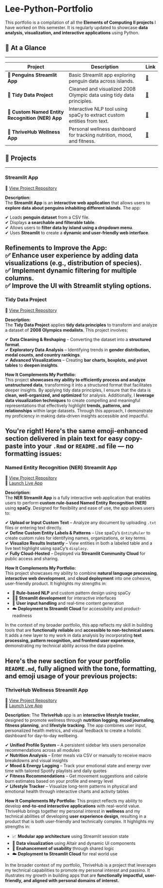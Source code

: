 # Lee-Python-Portfolio

This portfolio is a compilation of all the **Elements of Computing II projects** I have worked on this semester. It is regularly updated to showcase **data analysis, visualization, and interactive applications** using Python.

## 👀 At a Glance
---
| Project                                          | Description                                                            | Link                                                                                      |
| ------------------------------------------------ | ---------------------------------------------------------------------- | ----------------------------------------------------------------------------------------- |
| 🐧 **Penguins Streamlit App**                    | Basic Streamlit app exploring penguin data across islands.             | [🔗](https://github.com/NDylee34/Lee-Python-Portfolio/tree/main/basic-streamlit-app) |
| 🥇 **Tidy Data Project**                         | Cleaned and visualized 2008 Olympic data using tidy data principles.   | [🔗](https://github.com/NDylee34/Lee-Python-Portfolio/tree/main/TidyData-Project)    |
| 🧠 **Custom Named Entity Recognition (NER) App** | Interactive NLP tool using spaCy to extract custom entities from text. | [🔗](https://github.com/NDylee34/Lee-Python-Portfolio/tree/main/NERStreamlitApp)     |
| 🌿 **ThriveHub Wellness App**                    | Personal wellness dashboard for tracking nutrition, mood, and fitness. | [🔗](https://github.com/NDylee34/Lee-Python-Portfolio/tree/main/StreamlitAppFinal)   |


## 📌 Projects
---
### **Streamlit App**
🔗 [View Project Repository](https://github.com/NDylee34/Lee-Python-Portfolio/tree/main/basic-streamlit-app)

**Description:**  
The **Streamlit App** is an **interactive web application** that allows users to **explore data about penguins inhabiting different islands**. The app:

✔ Loads **penguin dataset** from a CSV file.  
✔ Displays **a searchable and filterable table**.  
✔ Allows users to **filter data by island using a dropdown menu**.  
✔ Uses **Streamlit** to create a **dynamic and user-friendly web interface**.

**Refinements to Improve the App:**  
✅ Enhance user experience by **adding data visualizations** (e.g., distribution of species).  
✅ Implement **dynamic filtering** for multiple columns.  
✅ Improve the UI with **Streamlit styling options**.
---
### **Tidy Data Project**
🔗 [View Project Repository](https://github.com/NDylee34/Lee-Python-Portfolio/tree/main/TidyData-Project)

**Description:**  
The **Tidy Data Project** applies **tidy data principles** to transform and analyze a dataset of **2008 Olympics medalists**. This project involves:

✔ **Data Cleaning & Reshaping** – Converting the dataset into a **structured format**.  
✔ **Exploratory Data Analysis** – Identifying trends in **gender distribution, medal counts, and country rankings**.  
✔ **Advanced Visualizations** – Creating **bar charts, boxplots, and pivot tables** to **deepen insights**.  

**How It Complements My Portfolio:**  
This project **showcases my ability to efficiently process and analyze unstructured data**, transforming it into a structured format that facilitates deeper insights. By applying tidy data principles, I ensure that the data is **clean, well-organized, and optimized** for analysis. Additionally, I **leverage data visualization techniques** to create compelling and meaningful representations that effectively highlight **trends, patterns, and relationships** within large datasets. Through this approach, I demonstrate my proficiency in making data-driven insights accessible and impactful.

You're right! Here's the same emoji-enhanced section delivered in plain text for **easy copy-paste** into your `.Rmd` or `README.md` file — no formatting issues:
---
### **Named Entity Recognition (NER) Streamlit App**  
🔗 [View Project Repository](https://github.com/NDylee34/Lee-Python-Portfolio/tree/main/NERStreamlitApp)  
🚀 [Launch Live App](https://lee-ner.streamlit.app/)

**Description:**  
The **NER Streamlit App** is a fully interactive web application that enables users to perform **custom rule-based Named Entity Recognition (NER)** using **spaCy**. Designed for flexibility and ease of use, the app allows users to:

✔ **Upload or Input Custom Text** – Analyze any document by uploading `.txt` files or entering text directly.  
✔ **Define Custom Entity Labels & Patterns** – Use spaCy’s `EntityRuler` to create custom rules for identifying names, organizations, or key terms.  
✔ **Visualize Results Instantly** – View entities in both a labeled table and a live text highlight using spaCy’s `displacy`.  
✔ **Fully Cloud-Hosted** – Deployed via **Streamlit Community Cloud** for public access and sharing.

**How It Complements My Portfolio:**  
This project showcases my ability to combine **natural language processing**, **interactive web development**, and **cloud deployment** into one cohesive, user-friendly product. It highlights my strengths in:

- 🧩 **Rule-based NLP** and custom pattern design using spaCy  
- 🧑‍💻 **Streamlit development** for interactive interfaces  
- 📨 **User input handling** and real-time content generation  
- ☁️ **Deployment to Streamlit Cloud** for accessibility and product-readiness

In the context of my broader portfolio, this app reflects my skill in building tools that are **functionally reliable** and **accessible to non-technical users**. It adds a new layer to my work in data analysis by incorporating **text processing, pattern recognition, and frontend user experience**, demonstrating my technical ability across the data pipeline.

Here's the new section for your portfolio `README.md`, fully aligned with the tone, formatting, and emoji usage of your previous projects:
---
### **ThriveHub Wellness Streamlit App**
🔗 [View Project Repository](https://github.com/NDylee34/Lee-Python-Portfolio/tree/main/StreamlitAppFinal)  
🚀 [Launch Live App](https://lee-nutritionist.streamlit.app/)

**Description:**
The **ThriveHub** app is an **interactive lifestyle tracker**, designed to promote wellness through **nutrition logging**, **mood journaling**, **fitness planning**, and **lifestyle tracking**. The app combines user input, personalized health metrics, and visual feedback to create a holistic dashboard for day-to-day wellbeing.

✔ **Unified Profile System** – A persistent sidebar lets users personalize recommendations across all modules  
✔ **Nutrition Analysis** – Enter meals via CSV or manually to receive macro breakdowns and visual insights  
✔ **Mood & Energy Logging** – Track your emotional state and energy over time with tailored Spotify playlists and daily quotes  
✔ **Fitness Recommendations** – Get movement suggestions and calorie burn estimates based on your profile and energy level  
✔ **Lifestyle Tracker** – Visualize long-term patterns in physical and emotional health through interactive charts and activity tables  

**How It Complements My Portfolio:**
This project reflects my ability to develop **end-to-end interactive applications** with real-world value. ThriveHub brings together my personal interest in **wellness** and my technical abilities of developing **user experience design**, resulting in a product that is both user-friendly and technically complex. It highlights my strengths in:

- 📈 **Modular app architecture** using Streamlit session state
- 🧠 **Data visualization** using Altair and dynamic UI components
- 🔗 **Enahancement of usability** through shared logic
- ☁️ **Deployment to Streamlit Cloud** for real world use 

In the broader context of my portfolio, ThriveHub is a project that leverages my technical capabilities to promote my personal interest and passino. It illustrates my growth in building apps that are **functionally impactful, user-friendly, and aligned with personal domains of interest.**
